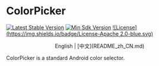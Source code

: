 # ColorPicker

[![Latest Stable Version](https://api.bintray.com/packages/maoqiqi/ColorPicker/colorpicker/images/download.svg)](https://bintray.com/maoqiqi/ColorPicker/colorpicker/_latestVersion)
[![Min Sdk Version](https://img.shields.io/badge/API-14%2B-blue.svg?style=flat-square)](https://developer.android.com/about/versions/android-4.0.html)
[![License](https://img.shields.io/badge/License-Apache 2.0-blue.svg)](http://www.apache.org/licenses/LICENSE-2.0)

<p align="center">English | [中文](README_zh_CN.md)</p>

ColorPicker is a standard Android color selector.